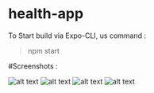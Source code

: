 # health-app

To Start build via Expo-CLI, us command : 
> npm start

#Screenshots : 

![alt text](./assets/ss/ss1.jpeg)
![alt text](./assets/ss/ss2.jpeg)
![alt text](./assets/ss/ss3.jpeg)
![alt text](./assets/ss/ss4.jpeg)
